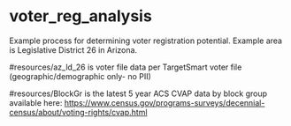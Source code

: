 # voter_reg_analysis
Example process for determining voter registration potential.  Example area is Legislative District 26 in Arizona. 

#resources/az_ld_26 is voter file data per TargetSmart voter file (geographic/demographic only- no PII)

#resources/BlockGr is the latest 5 year ACS CVAP data by block group available here: https://www.census.gov/programs-surveys/decennial-census/about/voting-rights/cvap.html

